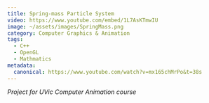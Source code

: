 ```yaml
---
title: Spring-mass Particle System
video: https://www.youtube.com/embed/1L7AsKTmwIU
image: ~/assets/images/SpringMass.png
category: Computer Graphics & Animation
tags:
  - C++
  - OpenGL
  - Mathmatics
metadata:
  canonical: https://www.youtube.com/watch?v=mx165chMrPo&t=38s
---
```


*Project for UVic Computer Animation course*

